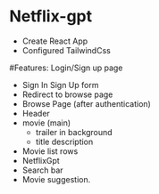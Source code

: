 # Netflix-gpt

- Create React App
- Configured TailwindCss

#Features:
Login/Sign up page

- Sign In Sign Up form
- Redirect to browse page
- Browse Page (after authentication)
- Header
- movie (main)
  - trailer in background
  - title description
- Movie list rows
- NetflixGpt
- Search bar
- Movie suggestion.
